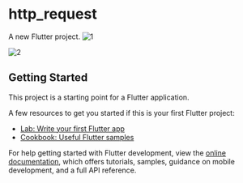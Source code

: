 # http_request

A new Flutter project.
![1](https://github.com/rohmakkpi/http_request/assets/99937213/64fc3b17-d755-4f91-8855-b321c186abcc)

![2](https://github.com/rohmakkpi/http_request/assets/99937213/a7427071-a939-4ba9-8598-5f6ed05c626c)


## Getting Started

This project is a starting point for a Flutter application.

A few resources to get you started if this is your first Flutter project:

- [Lab: Write your first Flutter app](https://docs.flutter.dev/get-started/codelab)
- [Cookbook: Useful Flutter samples](https://docs.flutter.dev/cookbook)

For help getting started with Flutter development, view the
[online documentation](https://docs.flutter.dev/), which offers tutorials,
samples, guidance on mobile development, and a full API reference.
